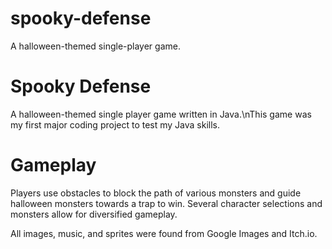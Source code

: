 # spooky-defense
A halloween-themed single-player game.

<h1 align="left">Spooky Defense</h1>
A halloween-themed single player game written in Java.\nThis game was my first major coding project to test my Java skills.

<h1>Gameplay</h1>
Players use obstacles to block the path of various monsters and guide halloween monsters towards a trap to win. Several character selections and monsters allow for diversified gameplay.

<p>All images, music, and sprites were found from Google Images and Itch.io.</p>


